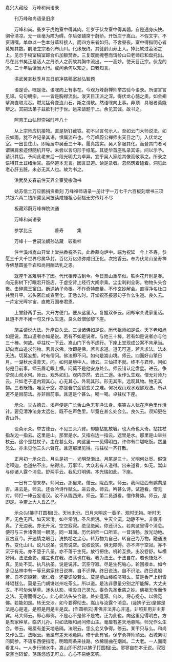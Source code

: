 <!-- { "loadSidebar": true } -->
嘉兴大藏经　万峰和尚语录


　　刊万峰和尚语录旧序

　　万峰和尚。蚤岁于虎跑室中得其肉。壮岁于伏龙室中得其髓。自是通身庆快。彻骨清凉。无一丝毫为障为碍。尔后张铺席于蔚峤。开饭店于嵩山。不假文字。不资语嘿。单单以一色本分草料接人。而四方来者如归。不舍昼夜。室中得指明心者莫知其数。嗣法立宗者列布山川。化缘既终。其徒龄山寿上人。捧此帙过苕溪之上。见示于稿室稿室即合爪加额焚香。三复既而掩卷而谓龄山曰老师已和盘托出。尽在此书矣正是活人之丹杀人之药故其胸中流出。一一高妙。使天目正宗。伏龙的派。二十年后话当大行。或问余何以知之。曰我知言。

　　洪武癸亥秋季月吉日前净慈稿室翁弘智题

　　语是谤。嘿是诳。语嘿向上有事在。今观万峰蔚禅师举古验今语录。所谓言言见谛。句句朝宗。一一皆是胸襟流出。浚天目正派之深。得伏龙心髓之奥。如金翅擘海直取龙吞。燃龙猛膏变连山石。斯之谓欤。然语嘿向上事。非顶　具眼者莫能辩之。其嗣法弟子兹欲刊行于世。远来请题于上。余见其诚。故书之。

　　阿育王山弘辩崇裕时年八十

　　从上宗师应机接物。直是斩钉截铁。初不以言句示人。至如云门大师说法。如云如雨。犹不许记录其语。惧属流布也。今万峰蔚公禅师出天目之门。入伏龙之室。一出世住山。即庵居中吴垂三十年。履真践实。吴人多服其化。而登其门者可谓骈肩萦迹但随机开导。未尝以言句形于纸笔。其徒华首座私录其语。间以示予。请识其后。予闻此老末后一段光明尤为卓异。宜乎吴人家绘其像而敬事之。所录之语特其土苴绪余耳。虽然道本无言。因言显道。读是录者。忽然筑着磕着。洞见此老心肝五脏。未必无其人也。故为书之。

　　洪武癸亥春前住天界全室叟宗泐书

　　姑苏信士万应鹏捐资重刻
万峰禅师语录一册计字一万七千六百板刻增书三项共银六两二钱所冀见闻披读咸悟祖心获福无穷传灯不尽

　　板藏邓蔚万峰禅院流通

　　万峰和尚语录

　　参学比丘　　　　　普寿　　　集

　　万峰十一世嗣法嫡孙法藏　较重梓

　　住兰溪州嵩山开堂上堂拈香祝圣云。此香爇向炉中。端为祝延　今上圣寿。恭愿三千大千世界尽属华封。百亿万亿须弥咸归正化。次拈香云。奉为伏龙山圣寿禅寺佛慧圆鉴千岩和尚用酬法乳之恩。

　　就座千圣难明不了因。代代相传古到今。今日嵩山重举似。铁树花开别是春。向无影树下打眠宏开饭店。于虚空背上经行大阐宗乘。尘尘刹刹全彰。物物头头合辙。击碎魔王窠臼。断送衲子命根。不作奇特商量。不作玄妙解会。直得净名杜口共赞升平。岩头密启咸宣至化。正恁么时。开堂祝圣报恩句子作么生道。良久云。一片定光晖宇宙。直教万国奉君恩。

　　上堂舒两手云。大开方便门。便从这里入。复握双拳云。闭却牢关说家里话。且道不开不闭一句又作么生道。良久敛僧伽黎下座。

　　施主请说大法。升座良久云。三世诸佛如是说。历代祖师如是说。天下老和尚如是说。嵩山道者亦如是说。若有不如是说者。与他三十棒。若有如是说者亦与他三十棒。何故。卓拄杖一下云。嵩山门下令不虚行。下座上堂现成公案不肯承当。却向嵩山追求何物。若言求佛。汝即是佛。若言求道。道无可道。若言求法。法本无法。切莫妄想。时有僧问。佛法即不问。如何是嵩山境。师云。四面好山擎日月。一湖秋水浸青天。问。如何是境中人。师云。三仙描不就。终不与君传。问如何是目前事。师云眉毛眼上横。问莫不是他安身处么。师云错认定盘星。进云。争奈观山观水何。师云。观外如幻。观内亦然。去此二途。汝作么生观。僧无对师乃云。只如老子道内观其心。心无其心。外观其形。形无其形。远观其物。物无其物。三者既悟。唯见于空。亦是吾宗金锁玄关之难。何况观山观水观佛观法。所以道不是目前法。亦非目前事。且道是个甚么。喝一喝。卓拄杖下座。

　　示众。举古德云。溪声便是广长舌山色无非净法身。堪笑古人犹在声色里作活计。要见清净法身太远在。既不在声色里。毕竟在甚么处会么。良久云。须知更在青山外。

　　设斋示众。举古德云。不见三头六臂。却能拈匙放箸。也大奇也大奇。拈拄杖指左边一指云。这里是山。那里是水。又指右边一指云。遮里是水。那里是山举拄杖云。这个是拄杖子。主在甚么处。向这里一一见得明白。许你有口堪吃饭。然虽恁么。亦未见他三头六臂在。且道那里见得。拈拄杖一齐打散。

　　正月初一示众云。月头是初一。光明渐渐出。月尾是三十。光明何处觅。假饶老释迦。也道拈不出。拈得出。万事毕。大众若有人道得。出来道看。如无。嵩山与你诸人露个消息。舒两手云。我见灯明佛。本光瑞如此。下座。

　　一日有二僧来参。师问云。那里来。僧云。陇西来。师云。我闻陇西有鹦鹉是否。进云是。师云。还会吟诗作赋么。进云会。师云。吟甚么诗。试道看。僧无对。师打一棒云妄语汉。汝不从陇西来。师云。第二员道看。僧作舞势。师云。是即是。争奈上大人丘乙己。

　　示众(以拂子打圆相)云。天地未分。日月未明这一着子。观时无物。听时无声。无色无声。如天常清。如空常明。圣凡俱泯。生灭全沉。动静不生。非假非真。了无边表。亦无升沉。空空寂寂。绝见绝闻。你还识么。若向这里得个消息。便可与三世诸佛同一眼见。同一耳闻。历代祖师一口所宣。一音演畅。放光动地。亘古亘今。开迷情之眼目。洗执垢之尘心。转万物为自己。转自己为万物。融通法界。变化山川。说凡说圣。说有说空。说权说实。俱无障碍。亦不滞于空寂。亦不沉于有无。亦不堕于凡圣。亦不落于生死。放行把住。机轮互换。出没卷舒。纵横妙用。法法全彰。建立也在我。扫荡也在我。我为法王。于法自在。若也悟处不真。见处不实。执凡执圣。说是说非。沉空守寂。尽是生死垢心。轮回根本。如今多见丛林中有一等兄弟家终日说禅。自不识禅。终日说法。自不识法。终日说般若。自不识般若。诸仁者。还要识般若么。莫是德山棒临济喝么。莫是香严上树雪峰辊毬么。莫是云门胡饼赵州吃茶么。所以道。是法非思量分别之所能解。大丈夫汉。不可匆匆草草。迷头认影。埋没自己灵光。辜负先圣垂慈之妙。佛祖无传而传之法。无得而得之心。此心此法头头合辙。处处逢源。何以。将心捉心。以佛觅佛。若能如是。转无交涉。如今要得彻去。嵩山与汝露个消息。(竖拂子云)是佛是法是心是道。是照是用是主是宾。(作圆相云)非佛非法非心非道。非照非用非主非宾。马大师云。即心即佛。不是心不是佛不是物。正为此也。向这里见得明白。方是吾家种草。临济儿孙。只如法眼和尚问修山主。毫厘有差天地悬隔。师兄作么生会。修云。毫厘有差天地悬隔。法眼云。恁么会又争得。修云。某甲只与么。和尚又作么生。法眼云。毫厘有差天地悬隔。修于此有省。保宁勇禅师颂云。石城亲切问同参。不语东西便指南。明暗两条来往路。依稀屈曲在烟岚。二大老。一人面南看北斗。一人步行骑水牛。嵩山即不然(以拂子打圆相)云。寥寥自在本无说。寂寂空空岂碍留。荡荡悠悠无可立。心心不易绝玄钩。

